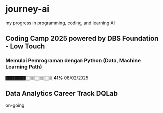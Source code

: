 # journey-ai
my progress in programming, coding, and learning AI
## Coding Camp 2025 powered by DBS Foundation - Low Touch
### Memulai Pemrograman dengan Python (Data, Machine Learning Path)   
`█████████░░░░░░░░░░░░` **41%** 08/02/2025
## Data Analytics Career Track DQLab
on-going
